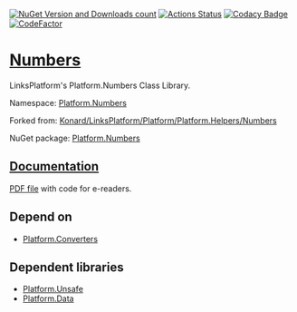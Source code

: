 [![NuGet Version and Downloads count](https://buildstats.info/nuget/Platform.Numbers)](https://www.nuget.org/packages/Platform.Numbers)
[![Actions Status](https://github.com/linksplatform/Numbers/workflows/CD/badge.svg)](https://github.com/linksplatform/Numbers/actions?workflow=CD)
[![Codacy Badge](https://api.codacy.com/project/badge/Grade/d0f7cbadcfbe43f7b9c732ec8603d974)](https://app.codacy.com/gh/linksplatform/Numbers?utm_source=github.com&utm_medium=referral&utm_content=linksplatform/Numbers&utm_campaign=Badge_Grade_Settings)
[![CodeFactor](https://www.codefactor.io/repository/github/linksplatform/numbers/badge)](https://www.codefactor.io/repository/github/linksplatform/numbers)

# [Numbers](https://github.com/linksplatform/Numbers)

LinksPlatform's Platform.Numbers Class Library.

Namespace: [Platform.Numbers](https://linksplatform.github.io/Numbers/csharp/api/Platform.Numbers.html)

Forked from: [Konard/LinksPlatform/Platform/Platform.Helpers/Numbers](https://github.com/Konard/LinksPlatform/tree/19902d5c6221b5c93a5e06849de28bb97edac5f8/Platform/Platform.Helpers/Numbers)

NuGet package: [Platform.Numbers](https://www.nuget.org/packages/Platform.Numbers)

## [Documentation](https://linksplatform.github.io/Numbers)
[PDF file](https://linksplatform.github.io/Numbers/csharp/Platform.Numbers.pdf) with code for e-readers.

## Depend on
*   [Platform.Converters](https://github.com/linksplatform/Converters)

## Dependent libraries
*   [Platform.Unsafe](https://github.com/linksplatform/Unsafe)
*   [Platform.Data](https://github.com/linksplatform/Data)
